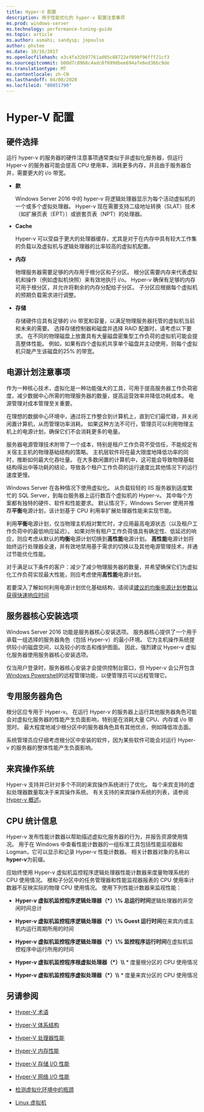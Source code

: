 ```yaml
---
title: Hyper-V 配置
description: 用于性能优化的 hyper-v 配置注意事项
ms.prod: windows-server
ms.technology: performance-tuning-guide
ms.topic: article
ms.author: asmahi; sandysp; jopoulso
author: phstee
ms.date: 10/16/2017
ms.openlocfilehash: e3c4fa32b97761ad05c88722ef090f96fff21cf3
ms.sourcegitcommit: b00d7c8968c4adc8f699dbee694afe6ed36bc9de
ms.translationtype: MT
ms.contentlocale: zh-CN
ms.lasthandoff: 04/08/2020
ms.locfileid: "80851790"
---
```

# <a name="hyper-v-configuration"></a>Hyper-V 配置

## <a name="hardware-selection"></a>硬件选择

运行 hyper-v 的服务器的硬件注意事项通常类似于非虚拟化服务器，但运行 Hyper-v 的服务器可能会提高 CPU 使用率，消耗更多内存，并且由于服务器合并，需要更大的 i/o 带宽。

-   **款**

    Windows Server 2016 中的 hyper-v 将逻辑处理器显示为每个活动虚拟机的一个或多个虚拟处理器。 Hyper-v 现在需要支持二级地址转换（SLAT）技术（如扩展页表（EPT））或嵌套页表（NPT）的处理器。

-   **Cache**

    Hyper-v 可以受益于更大的处理器缓存，尤其是对于在内存中具有较大工作集的负载以及虚拟机与逻辑处理器的比率较高的虚拟机配置。

-   **内存**

    物理服务器需要足够的内存用于根分区和子分区。 根分区需要内存来代表虚拟机和操作（例如虚拟机快照）来有效地执行 i/o。 Hyper-v 确保有足够的内存可用于根分区，并允许将剩余的内存分配给子分区。 子分区应根据每个虚拟机的预期负载需求进行调整。

-   **存储**

    存储硬件应具有足够的 i/o 带宽和容量，以满足物理服务器托管的虚拟机当前和未来的需要。 选择存储控制器和磁盘并选择 RAID 配置时，请考虑以下要求。 在不同的物理磁盘上放置具有大量磁盘密集型工作负荷的虚拟机可能会提高整体性能。 例如，如果有四个虚拟机共享单个磁盘并主动使用，则每个虚拟机只能产生该磁盘的25% 的带宽。

## <a name="power-plan-considerations"></a>电源计划注意事项

作为一种核心技术，虚拟化是一种功能强大的工具，可用于提高服务器工作负荷密度，减少数据中心所需的物理服务器的数量，提高运营效率并降低功耗成本。 电源管理对成本管理至关重要。 

在理想的数据中心环境中，通过将工作整合到计算机上，直到它们最忙碌，并关闭闲置计算机，从而管理功率消耗。 如果这种方法不可行，管理员可以利用物理主机上的电源计划，确保它们不会消耗更多的电量。 

服务器电源管理技术附带了一个成本，特别是租户工作负荷不受信任，不能规定有关宿主主机的物理基础结构的策略。 主机层软件将在最大限度地降低功率的同时，推断如何最大化吞吐量。 在大多数闲置的计算机中，这可能会导致物理基础结构得出中等功耗的结论，导致各个租户工作负荷的运行速度比其他情况下的运行速度更慢。

Windows Server 在各种情况下使用虚拟化。 从负载较轻的 IIS 服务器到适度繁忙的 SQL Server，到每台服务器上运行数百个虚拟机的 Hyper-v。 其中每个方案都有独特的硬件、软件和性能要求。 默认情况下，Windows Server 使用并推荐**平衡**电源计划，该计划基于 CPU 利用率扩展处理器性能来实现节能。

利用**平衡**电源计划，仅当物理主机相对繁忙时，才应用最高电源状态（以及租户工作负荷中的最低响应延迟）。 如果对所有租户工作负荷值具有确定性、低延迟的响应，则应考虑从默认的**均衡**电源计划切换到**高性能**电源计划。 **高性能**电源计划将始终运行处理器全速，并有效地禁用基于需求的切换以及其他电源管理技术，并通过节能优化性能。

对于满足以下条件的客户：减少了减少物理服务器的数量，并希望确保它们为虚拟化工作负荷实现最大性能，则应考虑使用**高性能**电源计划。

若要深入了解如何利用电源计划优化基础结构，请阅读[建议的均衡电源计划参数以获得快速响应时间](../../hardware/power/recommended-balanced-plan-parameters.md)



## <a name="server-core-installation-option"></a>服务器核心安装选项

Windows Server 2016 功能是服务器核心安装选项。 服务器核心提供了一个用于承载一组选择的服务器角色（包括 Hyper-v）的最小环境。 它为主机操作系统提供较小的磁盘空间，以及较小的攻击和维护图面。 因此，强烈建议 Hyper-v 虚拟化服务器使用服务器核心安装选项。

仅当用户登录时，服务器核心安装才会提供控制台窗口，但 Hyper-v 会公开包含[Windows Powershell](https://technet.microsoft.com/library/hh848559.aspx)的远程管理功能，以便管理员可以远程管理它。

## <a name="dedicated-server-role"></a>专用服务器角色

根分区应专用于 Hyper-v。 在运行 Hyper-v 的服务器上运行其他服务器角色可能会对虚拟化服务器的性能产生负面影响，特别是在消耗大量 CPU、内存或 i/o 带宽时。 最大程度地减少根分区中的服务器角色具有其他优点，例如降低攻击面。

系统管理员应仔细考虑根分区中安装的软件，因为某些软件可能会对运行 Hyper-v 的服务器的整体性能产生负面影响。

## <a name="guest-operating-systems"></a>来宾操作系统

Hyper-v 支持并已针对多个不同的来宾操作系统进行了优化。 每个来宾支持的虚拟处理器数量取决于来宾操作系统。 有关支持的来宾操作系统的列表，请参阅[Hyper-v 概述](https://technet.microsoft.com/library/hh831531.aspx)。

## <a name="cpu-statistics"></a>CPU 统计信息

Hyper-v 发布性能计数器以帮助描述虚拟化服务器的行为，并报告资源使用情况。 用于在 Windows 中查看性能计数器的一组标准工具包括性能监视器和 Logman，它可以显示和记录 Hyper-v 性能计数器。 相关计数器对象的名称以**hyper-v**为前缀。

应始终使用 Hyper-v 虚拟机监控程序逻辑处理器性能计数器来度量物理系统的 CPU 使用情况。 根和子分区中的任务管理器和性能监视器报表的 CPU 使用率计数器不反映实际的物理 CPU 使用情况。 使用下列性能计数器来监视性能：

- **Hyper-v 虚拟机监控程序逻辑处理器（\*）\\% 总运行时间**逻辑处理器的非空闲时间总计

- **Hyper-v 虚拟机监控程序逻辑处理器（\*）\\% Guest 运行时间**在来宾内或主机内运行周期所用的时间

- **Hyper-v 虚拟机监控程序逻辑处理器（\*）\\% 监控程序运行时间**在虚拟机监控程序中运行所用的时间

- **Hyper-v 虚拟机监控程序根虚拟处理器（\*）\\\\** * 度量根分区的 CPU 使用情况

- **Hyper-v 虚拟机监控程序虚拟处理器（\*）\\\\** * 度量来宾分区的 CPU 使用情况


## <a name="see-also"></a>另请参阅

-   [Hyper-V 术语](terminology.md)

-   [Hyper-V 体系结构](architecture.md)

-   [Hyper-V 处理器性能](processor-performance.md)

-   [Hyper-V 内存性能](memory-performance.md)

-   [Hyper-V 存储 I/O 性能](storage-io-performance.md)

-   [Hyper-V 网络 I/O 性能](network-io-performance.md)

-   [检测虚拟化环境中的瓶颈](detecting-virtualized-environment-bottlenecks.md)

-   [Linux 虚拟机](linux-virtual-machine-considerations.md)
